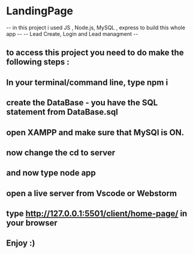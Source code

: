 # LandingPage
-- in this project i used JS , Node.js, MySQL , express to build this whole app -- 
-- Lead Create, Login and Lead managment --

## to access this project you need to do make the following steps :
## In your terminal/command line, type npm i
## create the DataBase - you have the SQL statement from DataBase.sql
## open XAMPP and make sure that MySQl is ON.
## now change the cd to server
## and now type node app
## open a live server from Vscode or Webstorm
## type http://127.0.0.1:5501/client/home-page/ in your browser

## Enjoy :)

